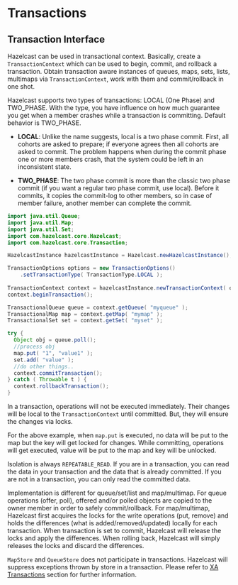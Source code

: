 

# Transactions

## Transaction Interface

Hazelcast can be used in transactional context. Basically, create a `TransactionContext` which can be used to begin, commit, and rollback a transaction. Obtain transaction aware instances of queues, maps, sets, lists, multimaps via `TransactionContext`, work with them and commit/rollback in one shot.

Hazelcast supports two types of transactions: LOCAL (One Phase) and TWO\_PHASE. With the type, you have influence on how much guarantee you get when a member crashes while a transaction is committing. Default behavior is TWO\_PHASE.

- **LOCAL**: Unlike the name suggests, local is a two phase commit. First, all cohorts are asked to prepare; if everyone agrees then all cohorts are asked to commit. The problem happens when during the commit phase one or more members crash, that the system could be left in an inconsistent state.

- **TWO\_PHASE**: The two phase commit is more than the classic two phase commit (if you want a regular two phase commit, use local). Before it commits, it copies the commit-log to other members, so in case of member failure, another member can complete the commit.

```java
import java.util.Queue;
import java.util.Map;
import java.util.Set;
import com.hazelcast.core.Hazelcast;
import com.hazelcast.core.Transaction; 

HazelcastInstance hazelcastInstance = Hazelcast.newHazelcastInstance();

TransactionOptions options = new TransactionOptions()
    .setTransactionType( TransactionType.LOCAL );
    
TransactionContext context = hazelcastInstance.newTransactionContext( options )
context.beginTransaction();

TransactionalQueue queue = context.getQueue( "myqueue" );
TransactionalMap map = context.getMap( "mymap" );
TransactionalSet set = context.getSet( "myset" );

try {
  Object obj = queue.poll();
  //process obj
  map.put( "1", "value1" );
  set.add( "value" );
  //do other things..
  context.commitTransaction();
} catch ( Throwable t ) {
  context.rollbackTransaction();
}
```

In a transaction, operations will not be executed immediately. Their changes will be local to the `TransactionContext` until committed. But, they will ensure the changes via locks. 

For the above example, when `map.put` is executed, no data will be put to the map but the key will get locked for changes. While committing, operations will get executed, value will be put to the map and key will be unlocked.

Isolation is always `REPEATABLE_READ`. If you are in a transaction, you can read the data in your transaction and the data that is already committed. If you are not in a transaction, you can only read the committed data. 

Implementation is different for queue/set/list and map/multimap. For queue operations (offer, poll), offered and/or polled objects are copied to the owner member in order to safely commit/rollback. For map/multimap, Hazelcast first acquires the locks for the write operations (put, remove) and holds the differences (what is added/removed/updated) locally for each transaction. When transaction is set to commit, Hazelcast will release the locks and apply the differences. When rolling back, Hazelcast will simply releases the locks and discard the differences.

`MapStore` and `QueueStore` does not participate in transactions. Hazelcast will suppress exceptions thrown by store in a transaction. Please refer to [XA Transactions](#xa-transaction) section for further information.

